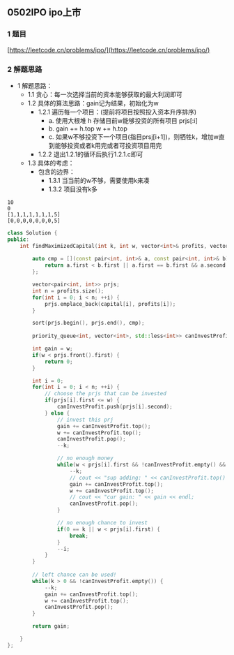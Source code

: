 ## 0502IPO ipo上市

### 1 题目
[https://leetcode.cn/problems/ipo/](https://leetcode.cn/problems/ipo/)

### 2 解题思路
- 1 解题思路：
  - 1.1 贪心：每一次选择当前的资本能够获取的最大利润即可
  - 1.2 具体的算法思路：gain记为结果，初始化为w
    - 1.2.1 遍历每一个项目：(提前将项目按照投入资本升序排序)
      - a. 使用大根堆 h 存储目前w能够投资的所有项目 prjs[:i]
      - b. gain += h.top w += h.top
      - c. 如果w不够投资下一个项目(指目prsj[i+1])，则牺牲k，增加w直到能够投资或者k用完或者可投资项目用完
    - 1.2.2 退出1.2.1的循环后执行1.2.1.c即可
  - 1.3 具体的考虑：
    - 包含的边界：
      - 1.3.1 当当前的w不够，需要使用k来凑
      - 1.3.2 项目没有k多
```
10
0
[1,1,1,1,1,1,1,5]
[0,0,0,0,0,0,0,5]
```

```cpp
class Solution {
public:
    int findMaximizedCapital(int k, int w, vector<int>& profits, vector<int>& capital) {
        
        auto cmp = [](const pair<int, int>& a, const pair<int, int>& b) {
            return a.first < b.first || a.first == b.first && a.second < b.second;
        };

        vector<pair<int, int>> prjs;
        int n = profits.size();
        for(int i = 0; i < n; ++i) {
            prjs.emplace_back(capital[i], profits[i]);
        }

        sort(prjs.begin(), prjs.end(), cmp);
        
        priority_queue<int, vector<int>, std::less<int>> canInvestProfit;

        int gain = w;
        if(w < prjs.front().first) {
            return 0;
        }

        int i = 0;
        for(int i = 0; i < n; ++i) {
            // choose the prjs that can be invested
            if(prjs[i].first <= w) {
                canInvestProfit.push(prjs[i].second);
            } else {
                // invest this prj
                gain += canInvestProfit.top();
                w += canInvestProfit.top();
                canInvestProfit.pop();
                --k;

                // no enough money
                while(w < prjs[i].first && !canInvestProfit.empty() && k > 0) {
                    --k;
                    // cout << "sup adding: " << canInvestProfit.top() << endl;
                    gain += canInvestProfit.top();
                    w += canInvestProfit.top();
                    // cout << "cur gain: " << gain << endl;
                    canInvestProfit.pop();
                }

                // no enough chance to invest
                if(0 == k || w < prjs[i].first) {
                    break;
                }
                --i;
            }
        }
        
        // left chance can be used!
        while(k > 0 && !canInvestProfit.empty()) {
            --k;
            gain += canInvestProfit.top();
            w += canInvestProfit.top();
            canInvestProfit.pop();
        }

        return gain;

    }
};
```